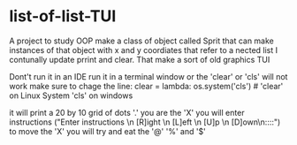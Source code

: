 # list-of-list-TUI
A project to study OOP make a class of object called Sprit that can make instances of that object with x and y coordiates that refer to a nected list I contunally update prrint and clear. That make a sort of old graphics TUI

Dont't run it in an IDE run it in a terminal window or the 'clear' or 'cls' will not work
make sure to chage the line: clear = lambda: os.system('cls') #  'clear' on Linux System 'cls' on windows

it will print a 20 by 10 grid of dots '.'
you are the 'X'
you will enter instructions ("Enter instructions \n [R]ight \n [L]eft \n [U]p \n [D]own\n::::") to move the 'X'
you will try and eat the '@' '%' and '$'
